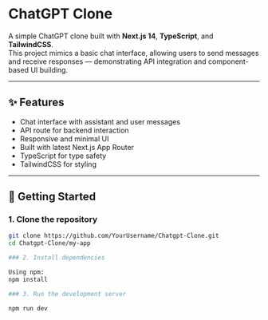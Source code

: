 # ChatGPT Clone

A simple ChatGPT clone built with **Next.js 14**, **TypeScript**, and **TailwindCSS**.  
This project mimics a basic chat interface, allowing users to send messages and receive responses — demonstrating API integration and component-based UI building.

---

## ✨ Features

- Chat interface with assistant and user messages
- API route for backend interaction
- Responsive and minimal UI
- Built with latest Next.js App Router
- TypeScript for type safety
- TailwindCSS for styling

---

## 🚀 Getting Started

### 1. Clone the repository

```bash
git clone https://github.com/YourUsername/Chatgpt-Clone.git
cd Chatgpt-Clone/my-app

### 2. Install dependencies

Using npm:
npm install

### 3. Run the development server

npm run dev


